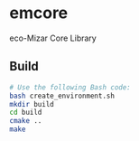 # emcore

eco-Mizar Core Library

## Build

```bash
# Use the following Bash code: 
bash create_environment.sh
mkdir build
cd build
cmake ..
make
```

